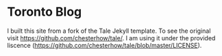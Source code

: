 # Toronto Blog

I built this site from a fork of the Tale Jekyll template. To see the original visit https://github.com/chesterhow/tale/. I am using it under the provided liscence (https://github.com/chesterhow/tale/blob/master/LICENSE).